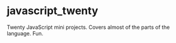 # javascript_twenty
Twenty JavaScript mini projects. Covers almost of the parts of the language. Fun.
